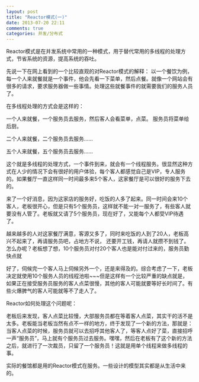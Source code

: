 ```yaml
---
layout: post
title: "Reactor模式(一)"
date: 2013-07-20 22:11
comments: true
categories: 并发/分布式
---
```

Reactor模式是在并发系统中常用的一种模式，用于替代常用的多线程的处理方式，节省系统的资源，提高系统的吞吐。

先说一下在网上看到的一个比较直观的对Reactor模式的解释：
以一个餐饮为例，每一个人来就餐就是一个事件，他会先看一下菜单，然后点餐。就像一个网站会有很多的请求，要求服务器做一些事情。处理这些就餐事件的就需要我们的服务人员了。
 
在多线程处理的方式会是这样的：
    
一个人来就餐，一个服务员去服务，然后客人会看菜单，点菜。 服务员将菜单给后厨。
	    
二个人来就餐，二个服务员去服务……
   
五个人来就餐，五个服务员去服务……
  
这个就是多线程的处理方式，一个事件到来，就会有一个线程服务。很显然这种方式在人少的情况下会有很好的用户体验，每个客人都感觉自己是VIP，专人服务的。如果餐厅一直这样同一时间最多来5个客人，这家餐厅是可以很好的服务下去的。
   
来了一个好消息，因为这家店的服务好，吃饭的人多了起来。同一时间会来10个客人，老板很开心，但是只有5个服务员，这样就不能一对一服务了，有些客人就要没有人管了。老板就又请了5个服务员，现在好了，又能每个人都受VIP待遇了。
    
越来越多的人对这家餐厅满意，客源又多了，同时来吃饭的人到了20人，老板高兴不起来了，再请服务员吧，占地方不说，
还要开工钱，再请人就攒不到钱了。怎么办呢？老板想了想，10个服务员对付20个客人也是能对付过来的，服务员勤快点就
    
好了，伺候完一个客人马上伺候另外一个，还是来得及的。综合考虑了一下，老板决定就使用10个服务人员的线程池啦~~~但是这样有一个比较严重的缺点就是，如果正在接受服务员服务的客人点菜很慢，其他的客人可能就要等好长时间了。有些火爆脾气的客人可能就等不了走人了。
	  
Reactor如何处理这个问题呢：

老板后来发现，客人点菜比较慢，大部服务员都在等着客人点菜，其实干的活不是太多。老板能当老板当然有点不一样的地方，终于发现了一个新的方法，那就是：当客人点菜的时候，服务员就可以去招呼其他客人了，等客人点好了菜，直接招呼一声“服务员”，马上就有个服务员过去服务。嘿嘿，然后在老板有了这个新的方法之后，就进行了一次裁员，只留了一个服务员！这就是用单个线程来做多线程的事。
	   
实际的餐馆都是用的Reactor模式在服务。一些设计的模型其实都是从生活中来的。
